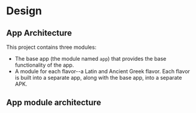 # Design

## App Architecture

This project contains three modules:

+ The base app (the module named `app`) that provides the base functionality of the app.
+ A module for each flavor--a Latin and Ancient Greek flavor. Each flavor is built into a
  separate app, along with the base app, into a separate APK.

## App module architecture